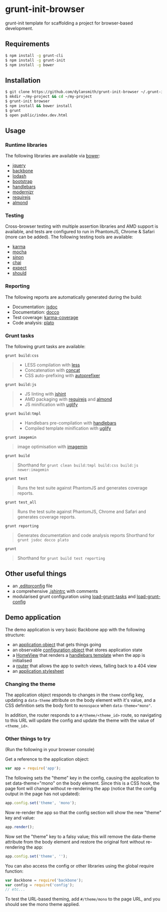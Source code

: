 # grunt-init-browser

grunt-init template for scaffolding a project for browser-based development.

## Requirements

```bash
$ npm install -g grunt-cli
$ npm install -g grunt-init
$ npm install -g bower
```

## Installation

```bash
$ git clone https://github.com/dylansmith/grunt-init-browser ~/.grunt-init/browser
$ mkdir ~/my-project && cd ~/my-project
$ grunt-init browser
$ npm install && bower install
$ grunt
$ open public/index.dev.html
```

## Usage

### Runtime libraries

The following libraries are available via [bower](http://bower.io):

* [jquery](https://github.com/jquery/jquery)
* [backbone](https://github.com/jashkenas/backbone)
* [lodash](https://github.com/lodash/lodash)
* [bootstrap](https://github.com/twbs/bootstrap)
* [handlebars](https://github.com/wycats/handlebars.js)
* [modernizr](https://github.com/Modernizr/Modernizr)
* [requirejs](https://github.com/jrburke/requirejs-bower)
* [almond](https://github.com/jrburke/almond)

### Testing

Cross-browser testing with multiple assertion libraries and AMD support is available, and
tests are configured to run in PhantomJS, Chrome & Safari (more can be added). The following
testing tools are available:

* [karma](https://www.npmjs.org/package/grunt-karma)
* [mocha](https://www.npmjs.org/package/mocha)
* [sinon](https://www.npmjs.org/package/karma-sinon-chai)
* [chai](https://www.npmjs.org/package/karma-sinon-chai)
* [expect](https://www.npmjs.org/package/karma-expect)
* [should](https://www.npmjs.org/package/should)

### Reporting

The following reports are automatically generated during the build:

* Documentation: [jsdoc](https://www.npmjs.org/package/grunt-jsdoc)
* Documentation: [docco](https://www.npmjs.org/package/grunt-docco)
* Test coverage: [karma-coverage](https://www.npmjs.org/package/karma-coverage)
* Code analysis: [plato](https://www.npmjs.org/package/grunt-plato)

### Grunt tasks

The following grunt tasks are available:

    grunt build:css

> * LESS compilation with [less](https://github.com/gruntjs/grunt-contrib-less)
> * Concatenation with [concat](https://github.com/gruntjs/grunt-contrib-concat)
> * CSS auto-prefixing with [autoprefixer](https://github.com/nDmitry/grunt-autoprefixer)

    grunt build:js

> * JS linting with [jshint](https://github.com/gruntjs/grunt-contrib-jshint)
> * AMD packaging with [requirejs](https://github.com/gruntjs/grunt-contrib-requirejs) and [almond](https://github.com/jrburke/almond)
> * JS minification with [uglify](https://github.com/gruntjs/grunt-contrib-uglify)

    grunt build:tmpl

> * Handlebars pre-compilation with [handlebars](https://github.com/gruntjs/grunt-contrib-handlebars)
> * Compiled template minification with [uglify](https://github.com/gruntjs/grunt-contrib-uglify)

    grunt imagemin

> image optimisation with [imagemin](https://github.com/gruntjs/grunt-contrib-imagemin)

    grunt build

> Shorthand for `grunt clean build:tmpl build:css build:js newer:imagemin`

    grunt test

> Runs the test suite against PhantomJS and generates coverage reports.

    grunt test_all

> Runs the test suite against PhantomJS, Chrome and Safari and generates coverage reports.

    grunt reporting

> Generates documentation and code analysis reports
> Shorthand for `grunt jsdoc docco plato`

    grunt

> Shorthand for `grunt build test reporting`


## Other useful things

* an [.editorconfig](root/.editorconfig) file
* a comprehensive [.jshintrc](root/.jshintc) with comments
* modularised grunt configuration using
[load-grunt-tasks](https://www.npmjs.org/package/load-grunt-tasks) and
[load-grunt-config](https://www.npmjs.org/package/load-grunt-config)


## Demo application

The demo application is very basic Backbone app with the following structure:

* an [application object](root/src/js/app.js) that gets things going
* an observable [configuration object](root/src/js/config.js) that stores application state
* a [HomeView](root/src/js/views/home.js) that renders a [handlebars template](root/src/templates/home.hbs)
  when the app is initialised
* a [router](root/src/js/router.js) that allows the app to switch views, falling back to a 404 view
* an [application stylesheet](root/src/styles/app.less)

### Changing the theme

The application object responds to changes in the ```theme``` config key, updating a
```data-theme``` attribute on the body element with it's value, and a CSS definition sets
the body font to ```monospace``` when ```data-theme="mono"```.

In addition, the router responds to a ```#/theme/<theme_id>``` route, so navigating to this URL
will update the config and update the theme with the value of ```<theme_id>```.

### Other things to try

(Run the following in your browser console)

Get a reference to the application object:

```javascript
var app = require('app');
```

The following sets the "theme" key in the config, causing the application to set data-theme="mono"
on the body element. Since this is a CSS hook, the page font will change without re-rendering the
app (notice that the config output in the page has not updated):

```javascript
app.config.set('theme', 'mono');
```

Now re-render the app so that the config section will show the new "theme" key and value:

```javascript
app.render();
```

Now set the "theme" key to a falsy value; this will remove the data-theme attribute from
the body element and restore the original font without re-rendering the app:

```javascript
app.config.set('theme', '');
```

You can also access the config or other libraries using the global require function:
```javascript
var Backbone = require('backbone');
var config = require('config');
// etc...
```

To test the URL-based theming, add ```#/theme/mono``` to the page URL, and you should see the
mono theme applied.
